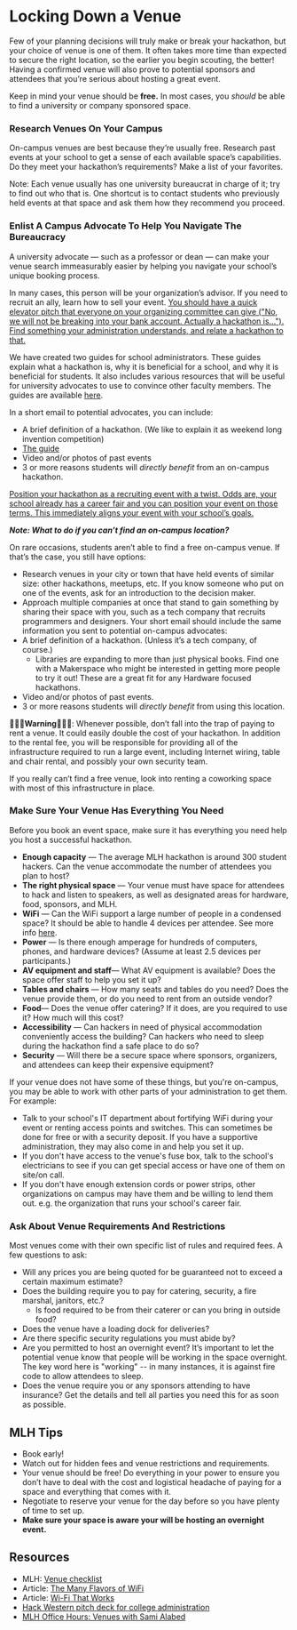 # Locking Down a Venue

Few of your planning decisions will truly make or break your hackathon, but your choice of venue is one of them. It often takes more time than expected to secure the right location, so the earlier you begin scouting, the better! Having a confirmed venue will also prove to potential sponsors and attendees that you’re serious about hosting a great event.

Keep in mind your venue should be **free.** In most cases, you _should_ be able to find a university or company sponsored space.

### Research Venues On Your Campus

On-campus venues are best because they’re usually free. Research past events at your school to get a sense of each available space’s capabilities. Do they meet your hackathon’s requirements? Make a list of your favorites.

Note: Each venue usually has one university bureaucrat in charge of it; try to find out who that is. One shortcut is to contact students who previously held events at that space and ask them how they recommend you proceed.

### Enlist A Campus Advocate To Help You Navigate The Bureaucracy

A university advocate — such as a professor or dean — can make your venue search immeasurably easier by helping you navigate your school’s unique booking process.

In many cases, this person will be your organization’s advisor. If you need to recruit an ally, learn how to sell your event. [You should have a quick elevator pitch that everyone on your organizing committee can give ("No, we will not be breaking into your bank account. Actually a hackathon is…"). Find something your administration understands, and relate a hackathon to that.](http://news.mlh.io/how-to-throw-an-epic-hackathon-07-07-2014)

We have created two guides for school administrators. These guides explain what a hackathon is, why it is beneficial for a school, and why it is beneficial for students. It also includes various resources that will be useful for university advocates to use to convince other faculty members. The guides are available [here](http://news.mlh.io/hackathon-guides-for-parents-and-administrators-09-10-2015).

In a short email to potential advocates, you can include:

* A brief definition of a hackathon. (We like to explain it as weekend long invention competition)
* [The guide](http://news.mlh.io/hackathon-guides-for-parents-and-administrators-09-10-2015)
* Video and/or photos of past events
* 3 or more reasons students will _directly benefit_ from an on-campus hackathon.

[Position your hackathon as a recruiting event with a twist. Odds are, your school already has a career fair and you can position your event on those terms. This immediately aligns your event with your school’s goals.](http://news.mlh.io/how-to-throw-an-epic-hackathon-07-07-2014)

_**Note: What to do if you can’t find an on-campus location?**_

On rare occasions, students aren’t able to find a free on-campus venue. If that’s the case, you still have options:

* Research venues in your city or town that have held events of similar size: other hackathons, meetups, etc. If you know someone who put on one of the events, ask for an introduction to the decision maker.
* Approach multiple companies at once that stand to gain something by sharing their space with you, such as a tech company that recruits programmers and designers. Your short email should include the same information you sent to potential on-campus advocates:
* A brief definition of a hackathon. (Unless it’s a tech company, of course.)
  * Libraries are expanding to more than just physical books. Find one with a Makerspace who might be interested in getting more people to try it out! These are a great fit for any Hardware focused hackathons.&#x20;
* Video and/or photos of past events.
* 3 or more reasons students will _directly benefit_ from using this location.&#x20;

**🚨🚨🚨**Warning**🚨🚨🚨**: Whenever possible, don’t fall into the trap of paying to rent a venue. It could easily double the cost of your hackathon. In addition to the rental fee, you will be responsible for providing all of the infrastructure required to run a large event, including Internet wiring, table and chair rental, and possibly your own security team.

If you really can’t find a free venue, look into renting a coworking space with most of this infrastructure in place.

### Make Sure Your Venue Has Everything You Need

Before you book an event space, make sure it has everything you need help you host a successful hackathon.

* **Enough capacity** — The average MLH hackathon is around 300 student hackers. Can the venue accommodate the number of attendees you plan to host?
* **The right physical space** — Your venue must have space for attendees to hack and listen to speakers, as well as designated areas for hardware, food, sponsors, and MLH.
* **WiFi** — Can the WiFi support a large number of people in a condensed space? It should be able to handle 4 devices per attendee. See more info [here](https://docs.google.com/document/d/1NRs6pM0mEetgIFJVvPr5pN5O3diOuTKuhbGZkWMb87c/edit).
* **Power** — Is there enough amperage for hundreds of computers, phones, and hardware devices? (Assume at least 2.5 devices per participants.)
* **AV equipment and staff**— What AV equipment is available? Does the space offer staff to help you set it up?
* **Tables and chairs** — How many seats and tables do you need? Does the venue provide them, or do you need to rent from an outside vendor?
* **Food**— Does the venue offer catering? If it does, are you required to use it? How much will this cost?
* **Accessibility** — Can hackers in need of physical accommodation conveniently access the building? Can hackers who need to sleep during the hackathon find a safe place to do so?&#x20;
* **Security** — Will there be a secure space where sponsors, organizers, and attendees can keep their expensive equipment?

If your venue does not have some of these things, but you're on-campus, you may be able to work with other parts of your administration to get them. For example:

* Talk to your school's IT department about fortifying WiFi during your event or renting access points and switches. This can sometimes be done for free or with a security deposit. If you have a supportive administration, they may also come in and help you set it up.
* If you don't have access to the venue's fuse box, talk to the school's electricians to see if you can get special access or have one of them on site/on call.
* If you don't have enough extension cords or power strips, other organizations on campus may have them and be willing to lend them out. e.g. the organization that runs your school's career fair.

### Ask About Venue Requirements And Restrictions

Most venues come with their own specific list of rules and required fees. A few questions to ask:

* Will any prices you are being quoted for be guaranteed not to exceed a certain maximum estimate?
* Does the building require you to pay for catering, security, a fire marshal, janitors, etc.?
  * Is food required to be from their caterer or can you bring in outside food?
* Does the venue have a loading dock for deliveries?
* Are there specific security regulations you must abide by?
* Are you permitted to host an overnight event? It’s important to let the potential venue know that people will be working in the space overnight. The key word here is "working" -- in many instances, it is against fire code to allow attendees to sleep.&#x20;
* Does the venue require you or any sponsors attending to have insurance? Get the details and tell all parties you need this for as soon as possible.&#x20;

## MLH Tips

* Book early!
* Watch out for hidden fees and venue restrictions and requirements.
* Your venue should be free! Do everything in your power to ensure you don’t have to deal with the cost and logistical headache of paying for a space and everything that comes with it.
* Negotiate to reserve your venue for the day before so you have plenty of time to set up.
* **Make sure your space is aware your will be hosting an overnight event.**

## Resources

* MLH: [Venue checklist](https://docs.google.com/document/d/1NRs6pM0mEetgIFJVvPr5pN5O3diOuTKuhbGZkWMb87c/edit)
* Article: [The Many Flavors of WiFi ](https://medium.com/@danielceckert/the-many-flavors-of-wifi-5bdbeeca87f4)
* Article: [Wi-Fi That Works](https://medium.com/mhacks-iv/wi-fi-that-works-9afe3dec3d93)
* [Hack Western pitch deck for college administration](https://github.com/MLH/hackathon-organizer-guide/tree/master/Organizer-Resources)
* [MLH Office Hours: Venues with Sami Alabed](https://www.youtube.com/watch?v=w3mJXfvGFrM)
